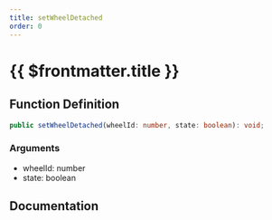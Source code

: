 ```yaml
---
title: setWheelDetached
order: 0
---
```


# {{ $frontmatter.title }}

## Function Definition

```ts
public setWheelDetached(wheelId: number, state: boolean): void;
```

### Arguments

* wheelId: number
* state: boolean

## Documentation

<!--@include: ./parts/setWheelDetached.md-->
